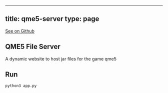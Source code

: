 
---
title: qme5-server
type: page
---

[See on Github](https://github.com/jakeroggenbuck/qme5-server/)

## QME5 File Server
A dynamic website to host jar files for the game qme5

## Run
`python3 app.py`
